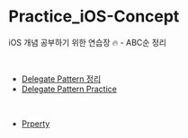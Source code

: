 # Practice_iOS-Concept
iOS 개념 공부하기 위한 연습장 🔥 - ABC순 정리

</br>

- [Delegate Pattern 정리](https://learned-aspen-af2.notion.site/Delegate-Pattern-6d3710fdbe844973be061ebfaea624d8)
- [Delegate Pattern Practice](https://github.com/yeahh315/Practice-iOS/issues/1)

</br>

- [Prperty](https://github.com/yeahh315/Practice-iOS/issues/2)

</br>
